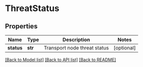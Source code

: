 # ThreatStatus

## Properties
Name | Type | Description | Notes
------------ | ------------- | ------------- | -------------
**status** | **str** | Transport node threat status | [optional] 

[[Back to Model list]](../README.md#documentation-for-models) [[Back to API list]](../README.md#documentation-for-api-endpoints) [[Back to README]](../README.md)


